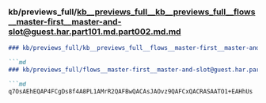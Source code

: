 ### kb/previews_full/kb__previews_full__kb__previews_full__flows__master-first__master-and-slot@guest.har.part101.md.part002.md.md

```md
### kb/previews_full/kb__previews_full__flows__master-first__master-and-slot@guest.har.part101.md.part002.md

```md
### kb/previews_full/flows__master-first__master-and-slot@guest.har.part101.md (part 002)

```md
q7OsAEhEQAP4FCgDs8f4A8PL1AMrR2QAFBwQACAsJAOvz9QAFCxQACRASAATO1+EAHhUs
```

```

```

```
